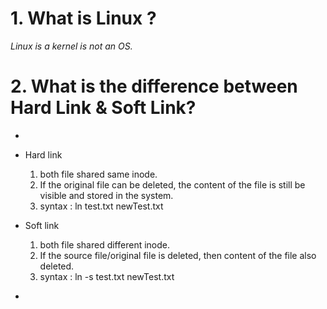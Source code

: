 # 1. What is Linux ?
*Linux is a kernel is not an OS.*

# 2. What is the difference between Hard Link & Soft Link?
*
- Hard link
    1. both file shared same inode. 
    2. If the original file can be deleted, the content of the file is still be visible and stored in the system.
    3. syntax : ln test.txt newTest.txt

- Soft link
    1. both file shared different inode.
    2. If the source file/original file is deleted, then content of the file also deleted.
    3. syntax : ln -s test.txt newTest.txt
*
